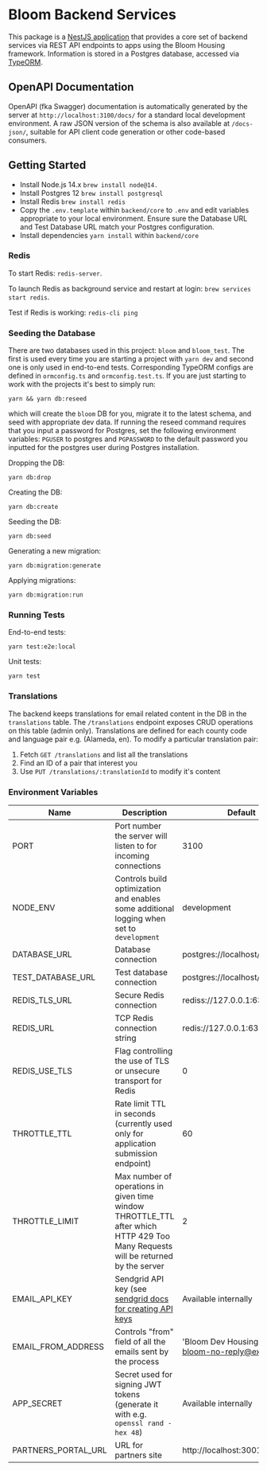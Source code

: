 # Bloom Backend Services

This package is a [NestJS application](https://docs.nestjs.com/) that provides a core set of backend services via REST API endpoints to apps using the Bloom Housing framework. Information is stored in a Postgres database, accessed via [TypeORM](https://typeorm.io/).

## OpenAPI Documentation

OpenAPI (fka Swagger) documentation is automatically generated by the server at `http://localhost:3100/docs/` for a standard local development environment. A raw JSON version of the schema is also available at `/docs-json/`, suitable for API client code generation or other code-based consumers.

## Getting Started

- Install Node.js 14.x `brew install node@14.`
- Install Postgres 12 `brew install postgresql`
- Install Redis `brew install redis`
- Copy the `.env.template` within `backend/core` to `.env` and edit variables appropriate to your local environment. Ensure sure the Database URL and Test Database URL match your Postgres configuration.
- Install dependencies `yarn install` within `backend/core`

### Redis

To start Redis:
`redis-server`.

To launch Redis as background service and restart at login:
`brew services start redis`.

Test if Redis is working:
`redis-cli ping`

### Seeding the Database

There are two databases used in this project: `bloom` and `bloom_test`. The first is used every time you are starting a project with `yarn dev` and second one is only used in end-to-end tests. Corresponding TypeORM configs are defined in `ormconfig.ts` and `ormconfig.test.ts`.
If you are just starting to work with the projects it's best to simply run:

```
yarn && yarn db:reseed
```

which will create the `bloom` DB for you, migrate it to the latest schema, and seed with appropriate dev data. If running the reseed command requires that you input a password for Postgres, set the following environment variables: `PGUSER` to postgres and `PGPASSWORD` to the default password you inputted for the postgres user during Postgres installation.

Dropping the DB:

```shell script
yarn db:drop
```

Creating the DB:

```shell script
yarn db:create
```

Seeding the DB:

```shell script
yarn db:seed
```

Generating a new migration:

```shell script
yarn db:migration:generate
```

Applying migrations:

```shell script
yarn db:migration:run
```

### Running Tests

End-to-end tests:

```shell script
yarn test:e2e:local
```

Unit tests:

```shell script
yarn test
```

### Translations

The backend keeps translations for email related content in the DB in the `translations` table.
The `/translations` endpoint exposes CRUD operations on this table (admin only).
Translations are defined for each county code and language pair e.g. (Alameda, en). To modify a particular
translation pair:

1. Fetch `GET /translations` and list all the translations
2. Find an ID of a pair that interest you
3. Use `PUT /translations/:translationId` to modify it's content

### Environment Variables

| Name                | Description                                                                                                                                | Default                                               | Type                          |
| ------------------- | ------------------------------------------------------------------------------------------------------------------------------------------ | ----------------------------------------------------- | ----------------------------- |
| PORT                | Port number the server will listen to for incoming connections                                                                             | 3100                                                  | number                        |
| NODE_ENV            | Controls build optimization and enables some additional logging when set to `development`                                                  | development                                           | "development" \| "production" |
| DATABASE_URL        | Database connection                                                                                                                        | postgres://localhost/bloom                            | string                        |
| TEST_DATABASE_URL   | Test database connection                                                                                                                   | postgres://localhost/bloom_test                       | string                        | string |
| REDIS_TLS_URL       | Secure Redis connection                                                                                                                    | rediss://127.0.0.1:6379/                              | string                        |
| REDIS_URL           | TCP Redis connection string                                                                                                                | redis://127.0.0.1:6379/0                              | string                        |
| REDIS_USE_TLS       | Flag controlling the use of TLS or unsecure transport for Redis                                                                            | 0                                                     | 0 \| 1                        |
| THROTTLE_TTL        | Rate limit TTL in seconds (currently used only for application submission endpoint)                                                        | 60                                                    | number                        |
| THROTTLE_LIMIT      | Max number of operations in given time window THROTTLE_TTL after which HTTP 429 Too Many Requests will be returned by the server           | 2                                                     | number                        |
| EMAIL_API_KEY       | Sendgrid API key (see [sendgrid docs for creating API keys](https://sendgrid.com/docs/ui/account-and-settings/api-keys/#managing-api-keys) | Available internally                                  | string                        |
| EMAIL_FROM_ADDRESS  | Controls "from" field of all the emails sent by the process                                                                                | 'Bloom Dev Housing Portal <bloom-no-reply@exygy.dev>' | string                        |
| APP_SECRET          | Secret used for signing JWT tokens (generate it with e.g. `openssl rand -hex 48`)                                                          | Available internally                                  | string                        |
| PARTNERS_PORTAL_URL | URL for partners site                                                                                                                      | http://localhost:3001                                 | string                        |
